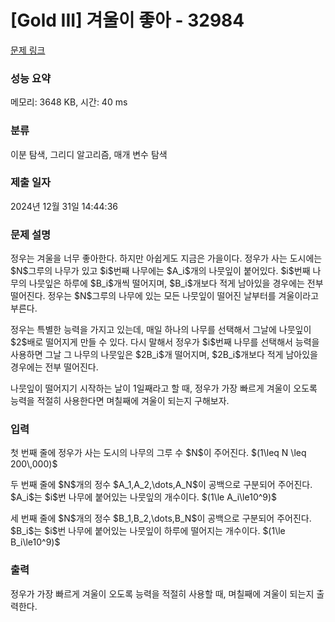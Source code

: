 # [Gold III] 겨울이 좋아 - 32984 

[문제 링크](https://www.acmicpc.net/problem/32984) 

### 성능 요약

메모리: 3648 KB, 시간: 40 ms

### 분류

이분 탐색, 그리디 알고리즘, 매개 변수 탐색

### 제출 일자

2024년 12월 31일 14:44:36

### 문제 설명

<p>정우는 겨울을 너무 좋아한다. 하지만 아쉽게도 지금은 가을이다. 정우가 사는 도시에는 $N$그루의 나무가 있고 $i$번째 나무에는 $A_i$개의 나뭇잎이 붙어있다. $i$번째 나무의 나뭇잎은 하루에 $B_i$개씩 떨어지며, $B_i$개보다 적게 남아있을 경우에는 전부 떨어진다. 정우는 $N$그루의 나무에 있는 모든 나뭇잎이 떨어진 날부터를 겨울이라고 부른다.</p>

<p>정우는 특별한 능력을 가지고 있는데, 매일 하나의 나무를 선택해서 그날에 나뭇잎이 $2$배로 떨어지게 만들 수 있다. 다시 말해서 정우가 $i$번째 나무를 선택해서 능력을 사용하면 그날 그 나무의 나뭇잎은 $2B_i$개 떨어지며, $2B_i$개보다 적게 남아있을 경우에는 전부 떨어진다.</p>

<p>나뭇잎이 떨어지기 시작하는 날이 1일째라고 할 때, 정우가 가장 빠르게 겨울이 오도록 능력을 적절히 사용한다면 며칠째에 겨울이 되는지 구해보자.</p>

### 입력 

 <p>첫 번째 줄에 정우가 사는 도시의 나무의 그루 수 $N$이 주어진다. $(1\leq N \leq 200\,000)$</p>

<p>두 번째 줄에 $N$개의 정수 $A_1,A_2,\dots,A_N$이 공백으로 구분되어 주어진다. $A_i$는 $i$번 나무에 붙어있는 나뭇잎의 개수이다. $(1\le A_i\le10^9)$</p>

<p>세 번째 줄에 $N$개의 정수 $B_1,B_2,\dots,B_N$이 공백으로 구분되어 주어진다. $B_i$는 $i$번 나무에 붙어있는 나뭇잎이 하루에 떨어지는 개수이다. $(1\le B_i\le10^9)$</p>

### 출력 

 <p>정우가 가장 빠르게 겨울이 오도록 능력을 적절히 사용할 때, 며칠째에 겨울이 되는지 출력한다.</p>

